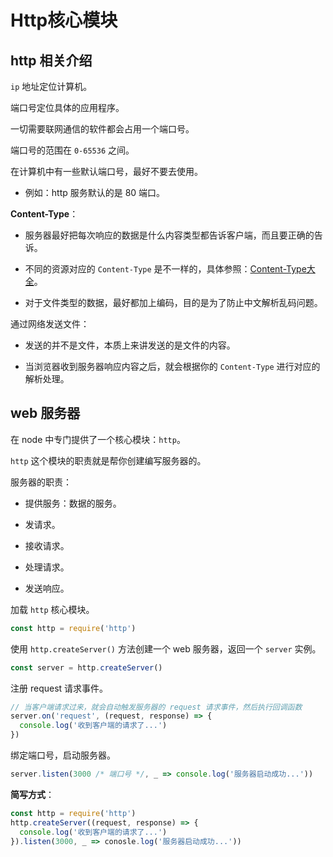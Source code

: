 # Http核心模块

## http 相关介绍

`ip` 地址定位计算机。

端口号定位具体的应用程序。

一切需要联网通信的软件都会占用一个端口号。

端口号的范围在 `0-65536` 之间。

在计算机中有一些默认端口号，最好不要去使用。

- 例如：http 服务默认的是 80 端口。

**Content-Type**：

- 服务器最好把每次响应的数据是什么内容类型都告诉客户端，而且要正确的告诉。

- 不同的资源对应的 `Content-Type` 是不一样的，具体参照：[Content-Type大全](http://tool.oschina.net/commons)。

- 对于文件类型的数据，最好都加上编码，目的是为了防止中文解析乱码问题。

通过网络发送文件：

- 发送的并不是文件，本质上来讲发送的是文件的内容。

- 当浏览器收到服务器响应内容之后，就会根据你的 `Content-Type` 进行对应的解析处理。

## web 服务器

在 node 中专门提供了一个核心模块：`http`。

`http` 这个模块的职责就是帮你创建编写服务器的。

服务器的职责：

- 提供服务：数据的服务。

- 发请求。

- 接收请求。

- 处理请求。

- 发送响应。

加载 `http` 核心模块。

```js
const http = require('http')
```

使用 `http.createServer()` 方法创建一个 web 服务器，返回一个 `server` 实例。

```js
const server = http.createServer()
```

注册 request 请求事件。

```js
// 当客户端请求过来，就会自动触发服务器的 request 请求事件，然后执行回调函数
server.on('request', (request, response) => {
  console.log('收到客户端的请求了...')
})
```

绑定端口号，启动服务器。

```js
server.listen(3000 /* 端口号 */, _ => console.log('服务器启动成功...'))
```

**简写方式**：

```js
const http = require('http')
http.createServer((request, response) => {
  console.log('收到客户端的请求了...')
}).listen(3000, _ => conosle.log('服务器启动成功...'))
```
